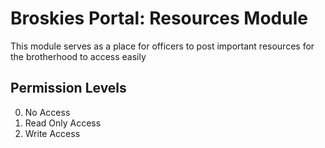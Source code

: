 # Broskies Portal: Resources Module

This module serves as a place for officers to post important resources for the brotherhood to access easily

## Permission Levels
  0. No Access
  1. Read Only Access
  2. Write Access
